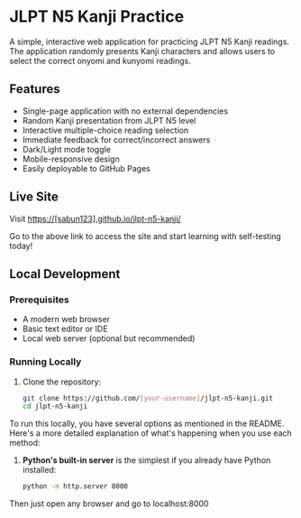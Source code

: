 # JLPT N5 Kanji Practice

A simple, interactive web application for practicing JLPT N5 Kanji readings. The application randomly presents Kanji characters and allows users to select the correct onyomi and kunyomi readings.

## Features

- Single-page application with no external dependencies
- Random Kanji presentation from JLPT N5 level
- Interactive multiple-choice reading selection
- Immediate feedback for correct/incorrect answers
- Dark/Light mode toggle
- Mobile-responsive design
- Easily deployable to GitHub Pages

## Live Site

Visit [https://[sabun123].github.io/jlpt-n5-kanji/](https://[sabun123].github.io/jlpt-n5-kanji/)

Go to the above link to access the site and start learning with self-testing today!

## Local Development

### Prerequisites

- A modern web browser
- Basic text editor or IDE
- Local web server (optional but recommended)

### Running Locally

1. Clone the repository:
   ```bash
   git clone https://github.com/[your-username]/jlpt-n5-kanji.git
   cd jlpt-n5-kanji

To run this locally, you have several options as mentioned in the README. Here's a more detailed explanation of what's happening when you use each method:

1. **Python's built-in server** is the simplest if you already have Python installed:
   ```bash
   python -m http.server 8000

Then just open any browser and go to localhost:8000